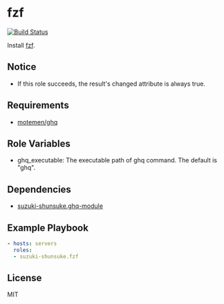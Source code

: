 fzf
======

[![Build Status](https://travis-ci.org/suzuki-shunsuke/ansible-fzf.svg?branch=master)](https://travis-ci.org/suzuki-shunsuke/ansible-fzf)

Install [fzf](https://github.com/junegunn/fzf).

Notice
-------

* If this role succeeds, the result's changed attribute is always true.

Requirements
------------

* [motemen/ghq](https://github.com/motemen/ghq)

Role Variables
--------------

* ghq_executable: The executable path of ghq command. The default is "ghq".

Dependencies
------------

* [suzuki-shunsuke.ghq-module](https://galaxy.ansible.com/suzuki-shunsuke/ghq-module/)

Example Playbook
----------------

```yaml
- hosts: servers
  roles:
  - suzuki-shunsuke.fzf
```

License
-------

MIT
